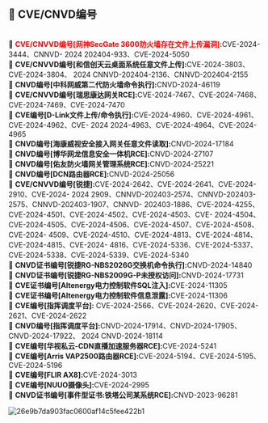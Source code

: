 ## 👾 CVE/CNVD编号


<br>🥷 <strong style="color:red">CVE/CNVVD编号[网神SecGate 3600防火墙存在文件上传漏洞]:</strong>CVE-2024-3444、CNNVD- 2024 202404-933、CVE-2024-5050
<br>🥷 <strong>CVE/CNVVD编号[和信创天云桌面系统任意文件上传]:</strong>CVE-2024-3803、CVE-2024-3804、 2024 CNNVD-202404-2136、CNNVD-202404-2155
<br>🥷 <strong>CNVD编号[中科网威第二代防火墙命令执行]:</strong>CNVD-2024-46119
<br>🥷 <strong>CVE/CNVVD编号[瑞思康达网关RCE]:</strong>CVE-2024-7467、CVE-2024-7468、CVE-2024-7469、CVE-2024-7470
<br>🥷 <strong>CVE编号[D-Link文件上传/命令执行]:</strong>CVE-2024-4960、CVE-2024-4961、CVE-2024-4962、CVE- 2024 2024-4963、CVE-2024-4964、CVE-2024-4965
<br>🥷 <strong>CNVD编号[海康威视安全接入网关任意文件读取]:</strong>CNVD-2024-17184 
<br>🥷 <strong>CNVD编号[博华网龙信息安全一体机RCE]:</strong>CNVD-2024-27107
<br>🥷 <strong>CNVD编号[佑友防火墙网关管理系统RCE]:</strong>CNVD-2024-25221 
<br>🥷 <strong>CNVD编号[DCN路由器RCE]:</strong>CNVD-2024-25056 
<br>🥷 <strong>CVE/CNVVD编号[锐捷]:</strong>CVE-2024-2642、CVE-2024-2641、CVE-2024-2910、CVE-2024- 2024 2909、CNNVD-202403-2574、CNNVD-202403-2575、CNNVD-202403-1907、CNNVD- 202403-1886、CVE-2024-4255、CVE-2024-4501、CVE-2024-4502、CVE-2024-4503、CVE- 2024-4504、CVE-2024-4505、CVE-2024-4506、CVE-2024-4507、CVE-2024-4508、CVE-2024- 4509、CVE-2024-4510、CVE-2024-4813、CVE-2024-4814、CVE-2024-4815、CVE-2024- 4816、CVE-2024-5336、CVE-2024-5337、CVE-2024-5338、CVE-2024-5339、CVE-2024-5340
<br>🥷 <strong>CNVD证书编号[锐捷RG-NBS2026G交换机命令执行]:</strong>CNVD-2024-14840 
<br>🥷 <strong>CNVD证书编号[锐捷RG-NBS2009G-P未授权访问]:</strong>CNVD-2024-17731
<br>🥷 <strong>CVE证书编号[Altenergy电力控制软件SQL注入]:</strong>CVE-2024-11305
<br>🥷 <strong>CVE证书编号[Altenergy电力控制软件信息泄露]:</strong>CVE-2024-11306
<br>🥷 <strong>CVE编号[指挥调度平台]:</strong> CVE-2024-2566、CVE-2024-2620、CVE-2024-2621、CVE-2024-2622 
<br>🥷 <strong>CNVD编号[指挥调度平台]:</strong>CNVD-2024-17914、CNVD-2024-17905、CNVD-2024-17922、 2024 CNVD-2024-18114
<br>🥷 <strong>CVE编号[华视私云-CDN直播加速服务器RCE]:</strong>CVE-2024-5241 
<br>🥷 <strong>CVE编号[Arris VAP2500路由器RCE]:</strong>CVE-2024-5194、CVE-2024-5195、CVE-2024-5196 
<br>🥷 <strong>CVE编号[FLIR AX8]:</strong>CVE-2024-3013 
<br>🥷 <strong>CVE编号[NUUO摄像头]:</strong>CVE-2024-2995
<br>🥷 <strong>CNVD证书编号[事件型证书:铁塔公司某系统RCE]:</strong>CNVD-2023-96281
<br>

![26e9b7da903fac0600af14c5fee422b1](https://github.com/h0e4a0r1t/h0e4a0r1t/assets/48357278/84b608da-9b84-4619-bd79-eecd01cb8e1c)
